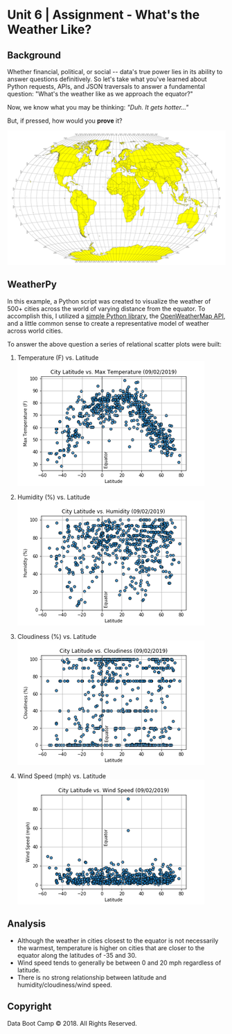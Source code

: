 # Unit 6 | Assignment - What's the Weather Like?

## Background

Whether financial, political, or social -- data's true power lies in its ability to answer questions definitively. So let's take what you've learned about Python requests, APIs, and JSON traversals to answer a fundamental question: "What's the weather like as we approach the equator?"

Now, we know what you may be thinking: _"Duh. It gets hotter..."_

But, if pressed, how would you **prove** it?

![Equator](Images/equatorsign.png)


## WeatherPy

In this example, a Python script was created to visualize the weather of 500+ cities across the world of varying distance from the equator. To accomplish this, I utilized a [simple Python library](https://pypi.python.org/pypi/citipy), the [OpenWeatherMap API](https://openweathermap.org/api), and a little common sense to create a representative model of weather across world cities.

To answer the above question a series of relational scatter plots were built: 

1. Temperature (F) vs. Latitude
![TempVsLat](Images/latitude_vs_temperature.png)


2. Humidity (%) vs. Latitude
![HumidityVsLat](Images/latitude_vs_humidity.png)


3. Cloudiness (%) vs. Latitude
![CloudinessVsLat](Images/latitude_vs_cloudiness.png)


4. Wind Speed (mph) vs. Latitude
![WindSpeedVsLat](Images/latitude_vs_wind.png)



## Analysis

* Although the weather in cities closest to the equator is not necessarily the warmest, temperature is higher on cities that are closer to the equator along the latitudes of -35 and 30. 
* Wind speed tends to generally be between 0 and 20 mph regardless of latitude.
* There is no strong relationship between latitude and humidity/cloudiness/wind speed.




## Copyright

Data Boot Camp © 2018. All Rights Reserved.
